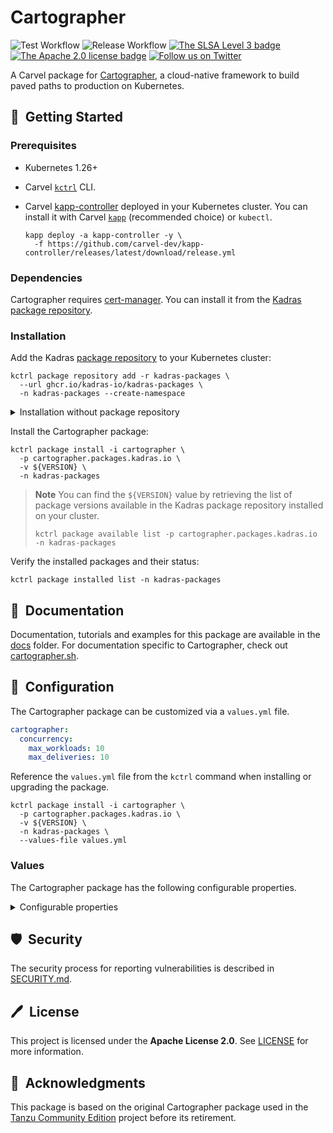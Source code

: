 # Cartographer

![Test Workflow](https://github.com/kadras-io/package-for-cartographer/actions/workflows/test.yml/badge.svg)
![Release Workflow](https://github.com/kadras-io/package-for-cartographer/actions/workflows/release.yml/badge.svg)
[![The SLSA Level 3 badge](https://slsa.dev/images/gh-badge-level3.svg)](https://slsa.dev/spec/v1.0/levels)
[![The Apache 2.0 license badge](https://img.shields.io/badge/License-Apache_2.0-blue.svg)](https://opensource.org/licenses/Apache-2.0)
[![Follow us on Twitter](https://img.shields.io/static/v1?label=Twitter&message=Follow&color=1DA1F2)](https://twitter.com/kadrasIO)

A Carvel package for [Cartographer](https://cartographer.sh), a cloud-native framework to build paved paths to production on Kubernetes.

## 🚀&nbsp; Getting Started

### Prerequisites

* Kubernetes 1.26+
* Carvel [`kctrl`](https://carvel.dev/kapp-controller/docs/latest/install/#installing-kapp-controller-cli-kctrl) CLI.
* Carvel [kapp-controller](https://carvel.dev/kapp-controller) deployed in your Kubernetes cluster. You can install it with Carvel [`kapp`](https://carvel.dev/kapp/docs/latest/install) (recommended choice) or `kubectl`.

  ```shell
  kapp deploy -a kapp-controller -y \
    -f https://github.com/carvel-dev/kapp-controller/releases/latest/download/release.yml
  ```

### Dependencies

Cartographer requires [cert-manager](https://github.com/kadras-io/package-for-cert-manager). You can install it from the [Kadras package repository](https://github.com/kadras-io/kadras-packages).

### Installation

Add the Kadras [package repository](https://github.com/kadras-io/kadras-packages) to your Kubernetes cluster:

  ```shell
  kctrl package repository add -r kadras-packages \
    --url ghcr.io/kadras-io/kadras-packages \
    -n kadras-packages --create-namespace
  ```

<details><summary>Installation without package repository</summary>
The recommended way of installing the Cartographer package is via the Kadras <a href="https://github.com/kadras-io/kadras-packages">package repository</a>. If you prefer not using the repository, you can add the package definition directly using <a href="https://carvel.dev/kapp/docs/latest/install"><code>kapp</code></a> or <code>kubectl</code>.

  ```shell
  kubectl create namespace kadras-packages
  kapp deploy -a cartographer-package -n kadras-packages -y \
    -f https://github.com/kadras-io/package-for-cartographer/releases/latest/download/metadata.yml \
    -f https://github.com/kadras-io/package-for-cartographer/releases/latest/download/package.yml
  ```
</details>

Install the Cartographer package:

  ```shell
  kctrl package install -i cartographer \
    -p cartographer.packages.kadras.io \
    -v ${VERSION} \
    -n kadras-packages
  ```

> **Note**
> You can find the `${VERSION}` value by retrieving the list of package versions available in the Kadras package repository installed on your cluster.
> 
>   ```shell
>   kctrl package available list -p cartographer.packages.kadras.io -n kadras-packages
>   ```

Verify the installed packages and their status:

  ```shell
  kctrl package installed list -n kadras-packages
  ```

## 📙&nbsp; Documentation

Documentation, tutorials and examples for this package are available in the [docs](docs) folder.
For documentation specific to Cartographer, check out [cartographer.sh](http://cartographer.sh).

## 🎯&nbsp; Configuration

The Cartographer package can be customized via a `values.yml` file.

  ```yaml
  cartographer:
    concurrency:
      max_workloads: 10
      max_deliveries: 10
  ```

Reference the `values.yml` file from the `kctrl` command when installing or upgrading the package.

  ```shell
  kctrl package install -i cartographer \
    -p cartographer.packages.kadras.io \
    -v ${VERSION} \
    -n kadras-packages \
    --values-file values.yml
  ```

### Values

The Cartographer package has the following configurable properties.

<details><summary>Configurable properties</summary>

| Config | Default | Description |
|-------|-------------------|-------------|
| `optional_components.cartographer_conventions` | `true` | Whether to deploy the Cartographer Conventions component. |
| `ca_cert_data` | `""` | PEM-encoded certificate data to trust TLS connections with a custom CA. |
| `logging.level` | `info` | Log verbosity level. Options: `debug`, `info`, `error`. |

Settings for the Cartographer component.

| Config | Default | Description |
|-------|-------------------|-------------|
| `cartographer.concurrency.max_workloads` | `2` | Maximum concurrent Workloads processed by the Cartographer controller. |
| `cartographer.concurrency.max_runnables` | `2` | Maximum concurrent Runnables processed by the Cartographer controller. |
| `cartographer.concurrency.max_deliveries` | `2` | Maximum concurrent Deliveries processed by the Cartographer controller. |
| `cartographer.resources.requests.cpu` | `500m` | CPU requests configuration for the Cartographer controller. |
| `cartographer.resources.requests.memory` | `512Mi` | Memory requests configuration for the Cartographer controller. |
| `cartographer.resources.limits.cpu` | `1` | CPU limits configuration for the Cartographer controller. |
| `cartographer.resources.limits.memory` | `1Gi` | Memory limits configuration for the Cartographer controller. |

Settings for the Cartographer Conventions component.

| Config | Default | Description |
|-------|-------------------|-------------|
| `conventions.resources.requests.cpu` | `100m` | CPU requests configuration for the Cartographer Conventions controller. |
| `conventions.resources.requests.memory` | `20Mi` | Memory requests configuration for the Cartographer Conventions controller. |
| `conventions.resources.limits.cpu` | `100m` | CPU limits configuration for the Cartographer Conventions controller. |
| `conventions.resources.limits.memory` | `256Mi` | Memory limits configuration for the Cartographer Conventions controller. |

</details>

## 🛡️&nbsp; Security

The security process for reporting vulnerabilities is described in [SECURITY.md](SECURITY.md).

## 🖊️&nbsp; License

This project is licensed under the **Apache License 2.0**. See [LICENSE](LICENSE) for more information.

## 🙏&nbsp; Acknowledgments

This package is based on the original Cartographer package used in the [Tanzu Community Edition](https://github.com/vmware-tanzu/community-edition) project before its retirement.
